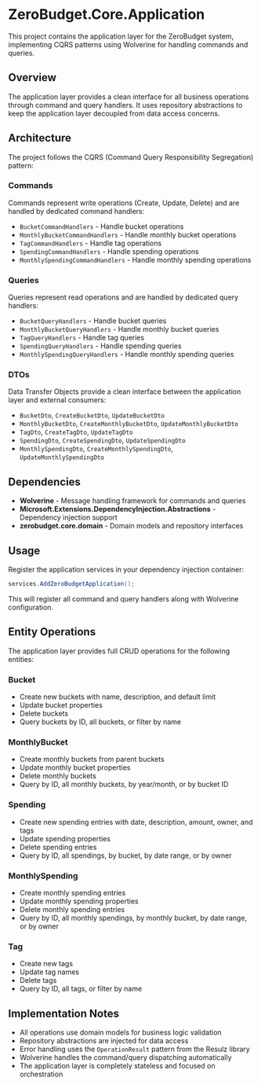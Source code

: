 # ZeroBudget.Core.Application

This project contains the application layer for the ZeroBudget system, implementing CQRS patterns using Wolverine for handling commands and queries.

## Overview

The application layer provides a clean interface for all business operations through command and query handlers. It uses repository abstractions to keep the application layer decoupled from data access concerns.

## Architecture

The project follows the CQRS (Command Query Responsibility Segregation) pattern:

### Commands
Commands represent write operations (Create, Update, Delete) and are handled by dedicated command handlers:
- `BucketCommandHandlers` - Handle bucket operations
- `MonthlyBucketCommandHandlers` - Handle monthly bucket operations  
- `TagCommandHandlers` - Handle tag operations
- `SpendingCommandHandlers` - Handle spending operations
- `MonthlySpendingCommandHandlers` - Handle monthly spending operations

### Queries
Queries represent read operations and are handled by dedicated query handlers:
- `BucketQueryHandlers` - Handle bucket queries
- `MonthlyBucketQueryHandlers` - Handle monthly bucket queries
- `TagQueryHandlers` - Handle tag queries
- `SpendingQueryHandlers` - Handle spending queries
- `MonthlySpendingQueryHandlers` - Handle monthly spending queries

### DTOs
Data Transfer Objects provide a clean interface between the application layer and external consumers:
- `BucketDto`, `CreateBucketDto`, `UpdateBucketDto`
- `MonthlyBucketDto`, `CreateMonthlyBucketDto`, `UpdateMonthlyBucketDto`
- `TagDto`, `CreateTagDto`, `UpdateTagDto`
- `SpendingDto`, `CreateSpendingDto`, `UpdateSpendingDto`
- `MonthlySpendingDto`, `CreateMonthlySpendingDto`, `UpdateMonthlySpendingDto`

## Dependencies

- **Wolverine** - Message handling framework for commands and queries
- **Microsoft.Extensions.DependencyInjection.Abstractions** - Dependency injection support
- **zerobudget.core.domain** - Domain models and repository interfaces

## Usage

Register the application services in your dependency injection container:

```csharp
services.AddZeroBudgetApplication();
```

This will register all command and query handlers along with Wolverine configuration.

## Entity Operations

The application layer provides full CRUD operations for the following entities:

### Bucket
- Create new buckets with name, description, and default limit
- Update bucket properties
- Delete buckets
- Query buckets by ID, all buckets, or filter by name

### MonthlyBucket
- Create monthly buckets from parent buckets
- Update monthly bucket properties
- Delete monthly buckets
- Query by ID, all monthly buckets, by year/month, or by bucket ID

### Spending
- Create new spending entries with date, description, amount, owner, and tags
- Update spending properties
- Delete spending entries
- Query by ID, all spendings, by bucket, by date range, or by owner

### MonthlySpending
- Create monthly spending entries
- Update monthly spending properties
- Delete monthly spending entries
- Query by ID, all monthly spendings, by monthly bucket, by date range, or by owner

### Tag
- Create new tags
- Update tag names
- Delete tags
- Query by ID, all tags, or filter by name

## Implementation Notes

- All operations use domain models for business logic validation
- Repository abstractions are injected for data access
- Error handling uses the `OperationResult` pattern from the Resulz library
- Wolverine handles the command/query dispatching automatically
- The application layer is completely stateless and focused on orchestration